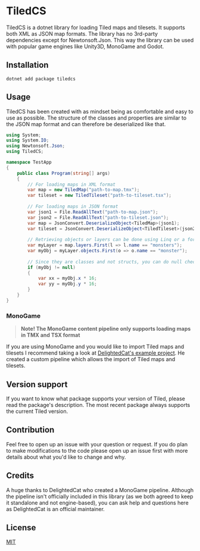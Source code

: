 # TiledCS
TiledCS is a dotnet library for loading Tiled maps and tilesets. It supports both XML as JSON map formats. The library has no 3rd-party dependencies except for Newtonsoft.Json. This way the library can be used with popular game engines like Unity3D, MonoGame and Godot.

## Installation
```
dotnet add package tiledcs
```

## Usage
TiledCS has been created with as mindset being as comfortable and easy to use as possible. The structure of the classes and properties are similar to the JSON map format and can therefore be deserialized like that.

```csharp
using System;
using System.IO;
using Newtonsoft.Json;
using TiledCS;

namespace TestApp
{
    public class Program(string[] args)
    {
        // For loading maps in XML format
        var map = new TiledMap("path-to-map.tmx");        
        var tileset = new TiledTileset("path-to-tileset.tsx");
           
        // For loading maps in JSON format
        var json1 = File.ReadAllText("path-to-map.json");
        var json2 = File.ReadAllText("path-to-tileset.json");
        var map = JsonConvert.DeserializeObject<TiledMap>(json1);
        var tileset = JsonConvert.DeserializeObject<TiledTileset>(json2);
        
        // Retrieving objects or layers can be done using Linq or a for loop
        var myLayer = map.layers.First(l => l.name == "monsters");
        var myObj = myLayer.objects.First(o => o.name == "monster");
        
        // Since they are classes and not structs, you can do null checks to figure out if an object exists or not
        if (myObj != null)
        {
        	var xx = myObj.x * 16;
        	var yy = myObj.y * 16;
        }
    }
}
```

### MonoGame
> **Note! The MonoGame content pipeline only supports loading maps in TMX and TSX format**

If you are using MonoGame and you would like to import Tiled maps and tilesets I recommend taking a look at [DelightedCat's example project](https://github.com/DelightedCat/TiledCS.MonoGame). He created a custom pipeline which allows the import of Tiled maps and tilesets.

## Version support
If you want to know what package supports your version of Tiled, please read the package's description. The most recent package always supports the current Tiled version.

## Contribution
Feel free to open up an issue with your question or request. If you do plan to make modifications to the code please open up an issue first with more details about what you'd like to change and why.

## Credits
A huge thanks to DelightedCat who created a MonoGame pipeline. Although the pipeline isn't officially included in this library (as we both agreed to keep it standalone and not engine-based), you can ask help and questions here as DelightedCat is an official maintainer.

## License
[MIT](LICENSE)
